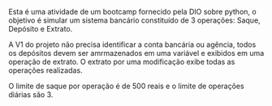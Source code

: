 Esta é uma atividade de um bootcamp fornecido pela DIO sobre python, o objetivo é simular um sistema bancário constituído de 3 operações: Saque, Depósito e Extrato.

A V1 do projeto não precisa identificar a conta bancária ou agência, todos os depósitos devem ser amrmazenados em uma variável e exibidos em uma operação de extrato.
O extrato por uma modificação exibe todas as operações realizadas.

O limite de saque por operação é de 500 reais e o limite de operações diárias são 3.
